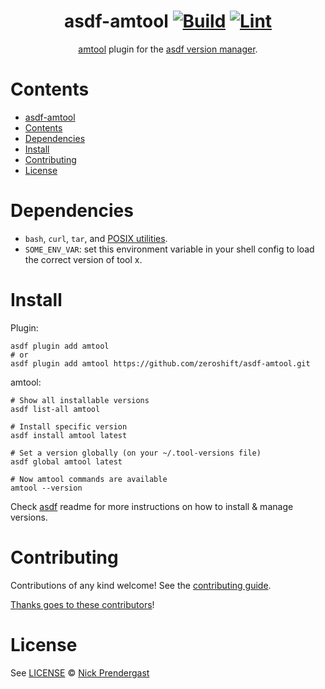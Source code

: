 <div align="center">

# asdf-amtool [![Build](https://github.com/zeroshift/asdf-amtool/actions/workflows/build.yml/badge.svg)](https://github.com/zeroshift/asdf-amtool/actions/workflows/build.yml) [![Lint](https://github.com/zeroshift/asdf-amtool/actions/workflows/lint.yml/badge.svg)](https://github.com/zeroshift/asdf-amtool/actions/workflows/lint.yml)

[amtool](https://prometheus.io/docs/alerting/latest/alertmanager/) plugin for the [asdf version manager](https://asdf-vm.com).

</div>

# Contents

- [asdf-amtool  ](#asdf-amtool--)
- [Contents](#contents)
- [Dependencies](#dependencies)
- [Install](#install)
- [Contributing](#contributing)
- [License](#license)

# Dependencies

- `bash`, `curl`, `tar`, and [POSIX utilities](https://pubs.opengroup.org/onlinepubs/9699919799/idx/utilities.html).
- `SOME_ENV_VAR`: set this environment variable in your shell config to load the correct version of tool x.

# Install

Plugin:

```shell
asdf plugin add amtool
# or
asdf plugin add amtool https://github.com/zeroshift/asdf-amtool.git
```

amtool:

```shell
# Show all installable versions
asdf list-all amtool

# Install specific version
asdf install amtool latest

# Set a version globally (on your ~/.tool-versions file)
asdf global amtool latest

# Now amtool commands are available
amtool --version
```

Check [asdf](https://github.com/asdf-vm/asdf) readme for more instructions on how to
install & manage versions.

# Contributing

Contributions of any kind welcome! See the [contributing guide](contributing.md).

[Thanks goes to these contributors](https://github.com/zeroshift/asdf-amtool/graphs/contributors)!

# License

See [LICENSE](LICENSE) © [Nick Prendergast](https://github.com/zeroshift/)
